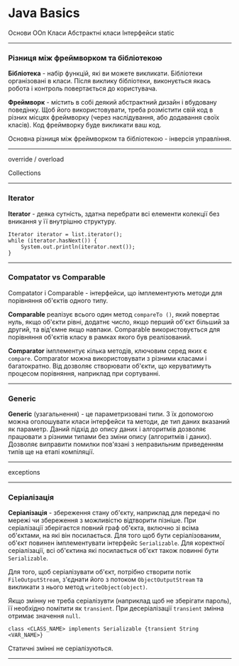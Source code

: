 # Java Basics
Основи ООп
Класи
Абстрактні класи
Інтерфейси
static

---
### Різниця між фреймворком та бібліотекою

**Бібліотека** - набір функцій, які ви можете викликати. Бібліотеки організовані в класи. Після виклику бібліотеки, виконується якась робота і контроль повертається до користувача.

**Фреймворк** - містить в собі деякий абстрактний дизайн і вбудовану поведінку. Щоб його використовувати, треба розмістити свій код в різних місцях фреймворку (через наслідування, або додавання своїх класів). Код фреймворку буде викликати ваш код.

Основна різниця між фреймворком та бібліотекою - інверсія управління.

---

override / overload

Collections

---
### Iterator
**Iterator** - деяка сутність, здатна перебрати всі елементи колекції без вникання у її внутрішню структуру.
```
Iterator iterator = list.iterator();
while (iterator.hasNext()) {
    System.out.println(iterator.next());
}
```

---
### Compatator vs Сomparable
Compatator і Сomparable - інтерфейси, що імплементують методи для порівняння об'єктів одного типу. 

**Comparable** реалізує всього один метод `compareTo
()`, який повертає нуль, якщо об'єкти рівні, додатнє число, якщо перший об'єкт більший за другий, та від'ємне якщо навпаки. Comparable використовується для порівняння об'єктів класу в рамках якого був реалізований.

**Comparator** імплементує кілька методів, ключовим серед яких є `compare`. Comparator
 можна використовувати з різними класами і багатократно. Від дозволяє створювати об'єкти, що керуватимуть процесом порівняння, наприклад при сортуванні.

---
### Generic
**Generic** (узагальнення) - це параметризовані типи. З їх допомогою можна оголошувати класи інтерфейси та методи, де тип даних вказаний як параметр. Даний підхід до опису даних і алгоритмів дозволяє працювати з різними типами без зміни опису (алгоритмів і даних). Дозволяє виправити помилки пов'язані з неправильним приведенням типів ще на етапі компіляції.

---

exceptions

---
### Серіалізація
**Серіалізація** - збереження стану об'єкту, наприклад для передачі по мережі чи збереження з можливістю відтворити пізніше. При серіалізації зберігаєтся повний граф об'єкта, включно зі всіма об'єктами, на які він посилається. Для того щоб бути серіалізованим, об'єкт повинен імплементувати інтерфейс `Serializable`. Для коректної серіалізації, всі об'єктина які посилається об'єкт також повинні бути `Serializable`. 

Для того, щоб серіалізувати об'єкт, потрібно створити потік `FileOutputStream`,  з'єднати його з потоком `ObjectOutputStream` та викликати з нього метод `writeObject(object)`.

Якщо змінну не треба серіалізувти (наприклад щоб не зберігати пароль), її необхідно помітити як `transient`. При десеріалізації `transient` змінна отримає значення `null`.
```
class <CLASS_NAME> implements Serializable {transient String <VAR_NAME>}
```
Статичні змінні не серіалізуються.

---




